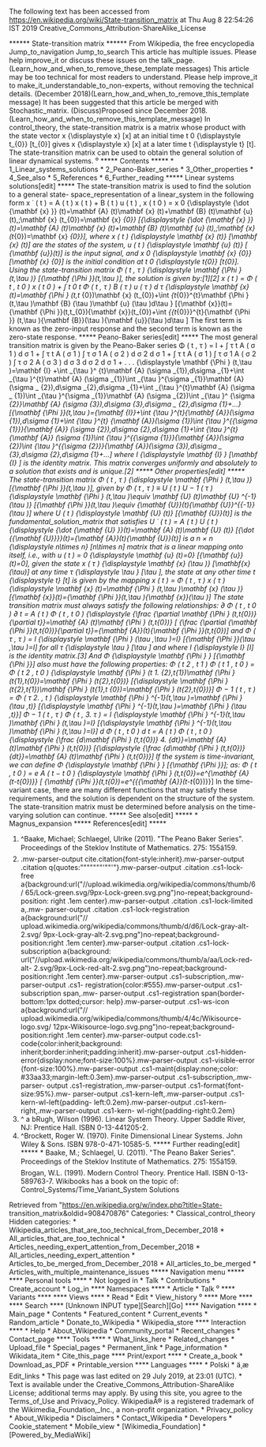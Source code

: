 The following text has been accessed from https://en.wikipedia.org/wiki/State-transition_matrix at Thu Aug 8 22:54:26 IST 2019
Creative_Commons_Attribution-ShareAlike_License




















****** State-transition matrix ******
From Wikipedia, the free encyclopedia
Jump_to_navigation Jump_to_search
 This article has multiple issues. Please help improve_it or discuss these
 issues on the talk_page. (Learn_how_and_when_to_remove_these_template
 messages)
  This article may be too technical for most readers to understand. Please help
  improve_it to make_it_understandable_to_non-experts, without removing the
  technical details. (December 2018)(Learn_how_and_when_to_remove_this_template
  message)
  It has been suggested that this article be merged with Stochastic_matrix.
  (Discuss)Proposed since December 2018.
 (Learn_how_and_when_to_remove_this_template_message)
In control_theory, the state-transition matrix is a matrix whose product with
the state vector     x   {\displaystyle x}  [x] at an initial time      t  0
{\displaystyle t_{0}}  [t_{0}] gives     x   {\displaystyle x}  [x] at a later
time     t   {\displaystyle t}  [t]. The state-transition matrix can be used to
obtain the general solution of linear dynamical systems.
⁰
***** Contents *****
    * 1_Linear_systems_solutions
    * 2_Peano-Baker_series
    * 3_Other_properties
    * 4_See_also
    * 5_References
    * 6_Further_reading
***** Linear systems solutions[edit] *****
The state-transition matrix is used to find the solution to a general state-
space_representation of a linear_system in the following form
             x  &#x02D9;    ( t ) =  A  ( t )  x  ( t ) +  B  ( t )  u  ( t ) ,
      x  (  t  0   ) =   x   0     {\displaystyle {\dot {\mathbf {x} }}
      (t)=\mathbf {A} (t)\mathbf {x} (t)+\mathbf {B} (t)\mathbf {u}
      (t),\;\mathbf {x} (t_{0})=\mathbf {x} _{0}}  [{\displaystyle {\dot
      {\mathbf {x} }}(t)=\mathbf {A} (t)\mathbf {x} (t)+\mathbf {B} (t)\mathbf
      {u} (t),\;\mathbf {x} (t_{0})=\mathbf {x} _{0}}],
where      x  ( t )   {\displaystyle \mathbf {x} (t)}  [\mathbf {x} (t)] are
the states of the system,      u  ( t )   {\displaystyle \mathbf {u} (t)}  [
{\mathbf  {u}}(t)] is the input signal, and       x   0     {\displaystyle
\mathbf {x} _{0}}  [\mathbf {x} _{0}] is the initial condition at      t  0
{\displaystyle t_{0}}  [t_{0}]. Using the state-transition matrix      &#x03A6;
( t , &#x03C4; )   {\displaystyle \mathbf {\Phi } (t,\tau )}  [{\mathbf  {\Phi
}}(t,\tau )], the solution is given by:[1][2]
          x  ( t ) =  &#x03A6;  ( t ,  t  0   )  x  (  t  0   ) +  &#x222B;   t
      0     t    &#x03A6;  ( t , &#x03C4; )  B  ( &#x03C4; )  u  ( &#x03C4; ) d
      &#x03C4;   {\displaystyle \mathbf {x} (t)=\mathbf {\Phi } (t,t_
      {0})\mathbf {x} (t_{0})+\int _{t_{0}}^{t}\mathbf {\Phi } (t,\tau )\mathbf
      {B} (\tau )\mathbf {u} (\tau )d\tau }  [{\mathbf  {x}}(t)={\mathbf  {\Phi
      }}(t,t_{0}){\mathbf  {x}}(t_{0})+\int _{{t_{0}}}^{t}{\mathbf  {\Phi }}
      (t,\tau ){\mathbf  {B}}(\tau ){\mathbf  {u}}(\tau )d\tau ]
The first term is known as the zero-input response and the second term is known
as the zero-state response.
***** Peano-Baker series[edit] *****
The most general transition matrix is given by the Peano-Baker series
          &#x03A6;  ( t , &#x03C4; ) =  I  +  &#x222B;  &#x03C4;   t    A
      (  &#x03C3;  1   )  d  &#x03C3;  1   +  &#x222B;  &#x03C4;   t    A
      (  &#x03C3;  1   )  &#x222B;  &#x03C4;    &#x03C3;  1      A  (  &#x03C3;
      2   )  d  &#x03C3;  2    d  &#x03C3;  1   +  &#x222B;  &#x03C4;   t    A
      (  &#x03C3;  1   )  &#x222B;  &#x03C4;    &#x03C3;  1      A  (  &#x03C3;
      2   )  &#x222B;  &#x03C4;    &#x03C3;  2      A  (  &#x03C3;  3   )  d
      &#x03C3;  3    d  &#x03C3;  2    d  &#x03C3;  1   + . . .
      {\displaystyle \mathbf {\Phi } (t,\tau )=\mathbf {I} +\int _{\tau }^
      {t}\mathbf {A} (\sigma _{1})\,d\sigma _{1}+\int _{\tau }^{t}\mathbf {A}
      (\sigma _{1})\int _{\tau }^{\sigma _{1}}\mathbf {A} (\sigma _
      {2})\,d\sigma _{2}\,d\sigma _{1}+\int _{\tau }^{t}\mathbf {A} (\sigma _
      {1})\int _{\tau }^{\sigma _{1}}\mathbf {A} (\sigma _{2})\int _{\tau }^
      {\sigma _{2}}\mathbf {A} (\sigma _{3})\,d\sigma _{3}\,d\sigma _
      {2}\,d\sigma _{1}+...}  [{\mathbf  {\Phi }}(t,\tau )={\mathbf  {I}}+\int
      _{\tau }^{t}{\mathbf  {A}}(\sigma _{1})\,d\sigma _{1}+\int _{\tau }^{t}
      {\mathbf  {A}}(\sigma _{1})\int _{\tau }^{{\sigma _{1}}}{\mathbf  {A}}
      (\sigma _{2})\,d\sigma _{2}\,d\sigma _{1}+\int _{\tau }^{t}{\mathbf  {A}}
      (\sigma _{1})\int _{\tau }^{{\sigma _{1}}}{\mathbf  {A}}(\sigma _{2})\int
      _{\tau }^{{\sigma _{2}}}{\mathbf  {A}}(\sigma _{3})\,d\sigma _
      {3}\,d\sigma _{2}\,d\sigma _{1}+...]
where      I    {\displaystyle \mathbf {I} }  [\mathbf {I} ] is the identity
matrix. This matrix converges uniformly and absolutely to a solution that
exists and is unique.[2]
***** Other properties[edit] *****
The state-transition matrix      &#x03A6;  ( t , &#x03C4; )   {\displaystyle
\mathbf {\Phi } (t,\tau )}  [{\mathbf  {\Phi }}(t,\tau )], given by
          &#x03A6;  ( t , &#x03C4; ) &#x2261;  U  ( t )   U   &#x2212; 1
      ( &#x03C4; )   {\displaystyle \mathbf {\Phi } (t,\tau )\equiv \mathbf {U}
      (t)\mathbf {U} ^{-1}(\tau )}  [{\mathbf  {\Phi }}(t,\tau )\equiv {\mathbf
      {U}}(t){\mathbf  {U}}^{{-1}}(\tau )]
where      U  ( t )   {\displaystyle \mathbf {U} (t)}  [{\mathbf  {U}}(t)] is
the fundamental_solution_matrix that satisfies
             U  &#x02D9;    ( t ) =  A  ( t )  U  ( t )   {\displaystyle {\dot
      {\mathbf {U} }}(t)=\mathbf {A} (t)\mathbf {U} (t)}  [{\dot  {{\mathbf
      {U}}}}(t)={\mathbf  {A}}(t){\mathbf  {U}}(t)]
is a     n &#x00D7; n   {\displaystyle n\times n}  [n\times n] matrix that is a
linear mapping onto itself, i.e., with      u  ( t ) = 0   {\displaystyle
\mathbf {u} (t)=0}  [{\mathbf  {u}}(t)=0], given the state      x  ( &#x03C4; )
{\displaystyle \mathbf {x} (\tau )}  [\mathbf{x}(\tau)] at any time
&#x03C4;   {\displaystyle \tau }  [\tau ], the state at any other time     t
{\displaystyle t}  [t] is given by the mapping
          x  ( t ) =  &#x03A6;  ( t , &#x03C4; )  x  ( &#x03C4; )
      {\displaystyle \mathbf {x} (t)=\mathbf {\Phi } (t,\tau )\mathbf {x} (\tau
      )}  [{\mathbf  {x}}(t)={\mathbf  {\Phi }}(t,\tau ){\mathbf  {x}}(\tau )]
The state transition matrix must always satisfy the following relationships:
            &#x2202;  &#x03A6;  ( t ,  t  0   )   &#x2202; t    =  A  ( t )
      &#x03A6;  ( t ,  t  0   )   {\displaystyle {\frac {\partial \mathbf {\Phi
      } (t,t_{0})}{\partial t}}=\mathbf {A} (t)\mathbf {\Phi } (t,t_{0})}  [
      {\frac  {\partial {\mathbf  {\Phi }}(t,t_{0})}{\partial t}}={\mathbf
      {A}}(t){\mathbf  {\Phi }}(t,t_{0})] and
          &#x03A6;  ( &#x03C4; , &#x03C4; ) = I   {\displaystyle \mathbf {\Phi
      } (\tau ,\tau )=I}  [{\mathbf  {\Phi }}(\tau ,\tau )=I] for all
      &#x03C4;   {\displaystyle \tau }  [\tau ] and where     I
      {\displaystyle I}  [I] is the identity matrix.[3]
And      &#x03A6;    {\displaystyle \mathbf {\Phi } }  [{\mathbf  {\Phi }}]
also must have the following properties:
             &#x03A6;  (  t  2   ,  t  1   )  &#x03A6;  (  t  1   ,  t  0   ) =
         &#x03A6;  (  t  2   ,  t  0   )   {\displaystyle \mathbf {\Phi } (t_
      1. {2},t_{1})\mathbf {\Phi } (t_{1},t_{0})=\mathbf {\Phi } (t_{2},t_{0})}
         [{\displaystyle \mathbf {\Phi } (t_{2},t_{1})\mathbf {\Phi } (t_{1},t_
         {0})=\mathbf {\Phi } (t_{2},t_{0})}]
              &#x03A6;   &#x2212; 1   ( t , &#x03C4; ) =  &#x03A6;  ( &#x03C4;
      2. , t )   {\displaystyle \mathbf {\Phi } ^{-1}(t,\tau )=\mathbf {\Phi }
         (\tau ,t)}  [{\displaystyle \mathbf {\Phi } ^{-1}(t,\tau )=\mathbf
         {\Phi } (\tau ,t)}]
              &#x03A6;   &#x2212; 1   ( t , &#x03C4; )  &#x03A6;  ( t ,
      3. &#x03C4; ) = I   {\displaystyle \mathbf {\Phi } ^{-1}(t,\tau )\mathbf
         {\Phi } (t,\tau )=I}  [{\displaystyle \mathbf {\Phi } ^{-1}(t,\tau
         )\mathbf {\Phi } (t,\tau )=I}]
               d  &#x03A6;  ( t ,  t  0   )   d t    =  A  ( t )  &#x03A6;  ( t
         ,  t  0   )   {\displaystyle {\frac {d\mathbf {\Phi } (t,t_{0})}
      4. {dt}}=\mathbf {A} (t)\mathbf {\Phi } (t,t_{0})}  [{\displaystyle
         {\frac {d\mathbf {\Phi } (t,t_{0})}{dt}}=\mathbf {A} (t)\mathbf {\Phi
         } (t,t_{0})}]
If the system is time-invariant, we can define      &#x03A6;    {\displaystyle
\mathbf {\Phi } }  [{\mathbf  {\Phi }}]; as:
          &#x03A6;  ( t ,  t  0   ) =  e   A  ( t &#x2212;  t  0   )
      {\displaystyle \mathbf {\Phi } (t,t_{0})=e^{\mathbf {A} (t-t_{0})}}  [
      {\mathbf  {\Phi }}(t,t_{0})=e^{{{\mathbf  {A}}(t-t_{0})}}]
In the time-variant case, there are many different functions that may satisfy
these requirements, and the solution is dependent on the structure of the
system. The state-transition matrix must be determined before analysis on the
time-varying solution can continue.
***** See also[edit] *****
    * Magnus_expansion
***** References[edit] *****
   1. ^Baake, Michael; Schlaegel, Ulrike (2011). "The Peano Baker Series".
      Proceedings of the Steklov Institute of Mathematics. 275: 155â159.
   2. .mw-parser-output cite.citation{font-style:inherit}.mw-parser-output
      .citation q{quotes:"\"""\"""'""'"}.mw-parser-output .citation .cs1-lock-
      free a{background:url("//upload.wikimedia.org/wikipedia/commons/thumb/6/
      65/Lock-green.svg/9px-Lock-green.svg.png")no-repeat;background-position:
      right .1em center}.mw-parser-output .citation .cs1-lock-limited a,.mw-
      parser-output .citation .cs1-lock-registration a{background:url("//
      upload.wikimedia.org/wikipedia/commons/thumb/d/d6/Lock-gray-alt-2.svg/
      9px-Lock-gray-alt-2.svg.png")no-repeat;background-position:right .1em
      center}.mw-parser-output .citation .cs1-lock-subscription a{background:
      url("//upload.wikimedia.org/wikipedia/commons/thumb/a/aa/Lock-red-alt-
      2.svg/9px-Lock-red-alt-2.svg.png")no-repeat;background-position:right
      .1em center}.mw-parser-output .cs1-subscription,.mw-parser-output .cs1-
      registration{color:#555}.mw-parser-output .cs1-subscription span,.mw-
      parser-output .cs1-registration span{border-bottom:1px dotted;cursor:
      help}.mw-parser-output .cs1-ws-icon a{background:url("//
      upload.wikimedia.org/wikipedia/commons/thumb/4/4c/Wikisource-logo.svg/
      12px-Wikisource-logo.svg.png")no-repeat;background-position:right .1em
      center}.mw-parser-output code.cs1-code{color:inherit;background:
      inherit;border:inherit;padding:inherit}.mw-parser-output .cs1-hidden-
      error{display:none;font-size:100%}.mw-parser-output .cs1-visible-error
      {font-size:100%}.mw-parser-output .cs1-maint{display:none;color:
      #33aa33;margin-left:0.3em}.mw-parser-output .cs1-subscription,.mw-parser-
      output .cs1-registration,.mw-parser-output .cs1-format{font-size:95%}.mw-
      parser-output .cs1-kern-left,.mw-parser-output .cs1-kern-wl-left{padding-
      left:0.2em}.mw-parser-output .cs1-kern-right,.mw-parser-output .cs1-kern-
      wl-right{padding-right:0.2em}
   3. ^ a bRugh, Wilson (1996). Linear System Theory. Upper Saddle River, NJ:
      Prentice Hall. ISBN 0-13-441205-2.
   4. ^Brockett, Roger W. (1970). Finite Dimensional Linear Systems. John Wiley
      & Sons. ISBN 978-0-471-10585-5.
***** Further reading[edit] *****
    * Baake, M.; Schlaegel, U. (2011). "The Peano Baker Series". Proceedings of
      the Steklov Institute of Mathematics. 275: 155â159.
Brogan, W.L. (1991). Modern Control Theory. Prentice Hall. ISBN 0-13-589763-7.
 Wikibooks has a book on the topic of: Control_Systems/Time_Variant_System
 Solutions

Retrieved from "https://en.wikipedia.org/w/index.php?title=State-
transition_matrix&oldid=908470876"
Categories:
    * Classical_control_theory
Hidden categories:
    * Wikipedia_articles_that_are_too_technical_from_December_2018
    * All_articles_that_are_too_technical
    * Articles_needing_expert_attention_from_December_2018
    * All_articles_needing_expert_attention
    * Articles_to_be_merged_from_December_2018
    * All_articles_to_be_merged
    * Articles_with_multiple_maintenance_issues
***** Navigation menu *****
**** Personal tools ****
    * Not logged in
    * Talk
    * Contributions
    * Create_account
    * Log_in
**** Namespaces ****
    * Article
    * Talk
⁰
**** Variants ****
**** Views ****
    * Read
    * Edit
    * View_history
⁰
**** More ****
**** Search ****
[Unknown INPUT type][Search][Go]
**** Navigation ****
    * Main_page
    * Contents
    * Featured_content
    * Current_events
    * Random_article
    * Donate_to_Wikipedia
    * Wikipedia_store
**** Interaction ****
    * Help
    * About_Wikipedia
    * Community_portal
    * Recent_changes
    * Contact_page
**** Tools ****
    * What_links_here
    * Related_changes
    * Upload_file
    * Special_pages
    * Permanent_link
    * Page_information
    * Wikidata_item
    * Cite_this_page
**** Print/export ****
    * Create_a_book
    * Download_as_PDF
    * Printable_version
**** Languages ****
    * Polski
    * ä¸­æ
Edit_links
    * This page was last edited on 29 July 2019, at 23:01 (UTC).
    * Text is available under the Creative_Commons_Attribution-ShareAlike
      License; additional terms may apply. By using this site, you agree to the
      Terms_of_Use and Privacy_Policy. WikipediaÂ® is a registered trademark of
      the Wikimedia_Foundation,_Inc., a non-profit organization.
    * Privacy_policy
    * About_Wikipedia
    * Disclaimers
    * Contact_Wikipedia
    * Developers
    * Cookie_statement
    * Mobile_view
    * [Wikimedia_Foundation]
    * [Powered_by_MediaWiki]
